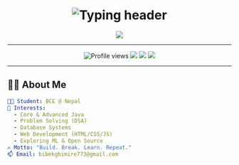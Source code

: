 <h1 align="center">
  <img src="https://readme-typing-svg.herokuapp.com?font=Fira+Code&size=28&pause=1000&color=00FEEF&center=true&vCenter=true&width=1000&height=80&lines=Hey!+I'm+Bibek+Ghimire+%F0%9F%91%8B;Aspiring+Java+Dev+%7C+Tech+Explorer+%7C+Problem+Solver;Let's+Build+the+Future+with+Code+%F0%9F%92%BB" alt="Typing header" />
</h1>

<div align="center">
  <img src="https://capsule-render.vercel.app/api?type=waving&color=gradient&height=200&section=header&text=Welcome%20to%20My%20World%20🌍&fontSize=40&fontAlignY=35&desc=Fueled%20by%20Code%20and%20Curiosity&descAlignY=55&descAlign=60" />
</div>

---

<div align="center">
  <img src="https://komarev.com/ghpvc/?username=bibek773&label=Profile+Views&color=ff69b4&style=for-the-badge" alt="Profile views" />
  <img src="https://img.shields.io/badge/Code-Java-blueviolet?style=for-the-badge&logo=java" />
  <img src="https://img.shields.io/badge/Focus-DSA-informational?style=for-the-badge&logo=leetcode" />
  <img src="https://img.shields.io/badge/Made%20in-Nepal-ffce00?style=for-the-badge&logo=googlemaps" />
</div>

---

## 👨‍💻 About Me

```yaml
👨‍🎓 Student: BCE @ Nepal
🧠 Interests:
  - Core & Advanced Java
  - Problem Solving (DSA)
  - Database Systems
  - Web Development (HTML/CSS/JS)
  - Exploring ML & Open Source
✍️ Motto: "Build. Break. Learn. Repeat."
📫 Email: bibekghimire773@gmail.com
